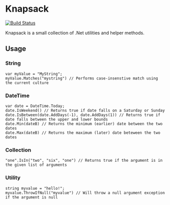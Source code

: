 # Knapsack
[![Build Status](https://travis-ci.org/Disgone/Knapsack.svg?branch=master)](https://travis-ci.org/Disgone/Knapsack)

Knapsack is a small collection of .Net utilities and helper methods.

## Usage

### String
    var myValue = "MyString";
    myValue.Matches("mystring") // Performs case-insenstive match using the current culture

### DateTime
    var date = DateTime.Today;
    date.IsWeekend() // Returns true if date falls on a Saturday or Sunday
    date.IsBetween(date.AddDays(-1), date.AddDays(1)) // Returns true if date falls between the upper and lower bounds
    date.Min(dateB) // Returns the minimum (earlier) date between the two dates
    date.Max(dateB) // Returns the maximum (later) date beteween the two dates

### Collection
    "one".IsIn("two", "six", "one") // Returns true if the argument is in the given list of arguments

### Utility
    string myvalue = "hello!";
    myvalue.ThrowIfNull("myvalue") // Will throw a null argument exception if the argument is null
